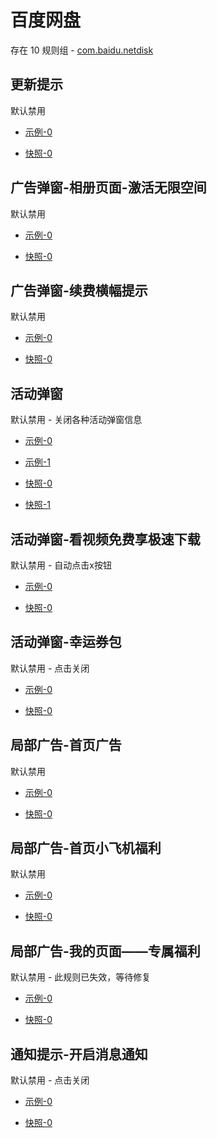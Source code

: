 # 百度网盘

存在 10 规则组 - [com.baidu.netdisk](/src/apps/com.baidu.netdisk.ts)

## 更新提示

默认禁用

- [示例-0](https://m.gkd.li/110102406/00f33325-bd53-4526-8c6f-f6b81212011a)

- [快照-0](https://i.gkd.li/import/12863984)

## 广告弹窗-相册页面-激活无限空间

默认禁用

- [示例-0](https://m.gkd.li/110102406/5d65727d-822f-458a-b21d-8f185116ee4b)

- [快照-0](https://i.gkd.li/import/12648987)

## 广告弹窗-续费横幅提示

默认禁用

- [示例-0](https://m.gkd.li/110102406/eb1a64b7-de20-4f17-b57c-8a12eda995a4)

- [快照-0](https://i.gkd.li/import/12924036)

## 活动弹窗

默认禁用 - 关闭各种活动弹窗信息

- [示例-0](https://m.gkd.li/110102406/b3b6e31e-65a9-4e8f-ba7a-e71c81c991b4)
- [示例-1](https://m.gkd.li/110102406/7a0c9a76-e000-4937-8cf8-8e5d495a3107)

- [快照-0](https://i.gkd.li/import/12642505)
- [快照-1](https://i.gkd.li/import/12923937)

## 活动弹窗-看视频免费享极速下载

默认禁用 - 自动点击x按钮

- [示例-0](https://m.gkd.li/110102406/b1b6697b-716f-41c4-9d76-cae4543652fc)

- [快照-0](https://i.gkd.li/import/12783106)

## 活动弹窗-幸运券包

默认禁用 - 点击关闭

- [示例-0](https://m.gkd.li/110102406/e754bbc1-4554-4606-8498-3ec953890903)

- [快照-0](https://i.gkd.li/import/13806852)

## 局部广告-首页广告

默认禁用

- [示例-0](https://m.gkd.li/110102406/4116b682-391b-4c80-a208-0c44240462b7)

- [快照-0](https://i.gkd.li/import/12706544)

## 局部广告-首页小飞机福利

默认禁用

- [示例-0](https://m.gkd.li/110102406/4116b682-391b-4c80-a208-0c44240462b7)

- [快照-0](https://i.gkd.li/import/12706544)

## 局部广告-我的页面——专属福利

默认禁用 - 此规则已失效，等待修复

- [示例-0](https://m.gkd.li/110102406/9d1d70d1-4408-4d71-9f40-438807e33abc)

- [快照-0](https://i.gkd.li/import/12706549)

## 通知提示-开启消息通知

默认禁用 - 点击关闭

- [示例-0](https://m.gkd.li/110102406/13ef17dc-6777-4932-9952-e066390cc8c5)

- [快照-0](https://i.gkd.li/import/12923936)
